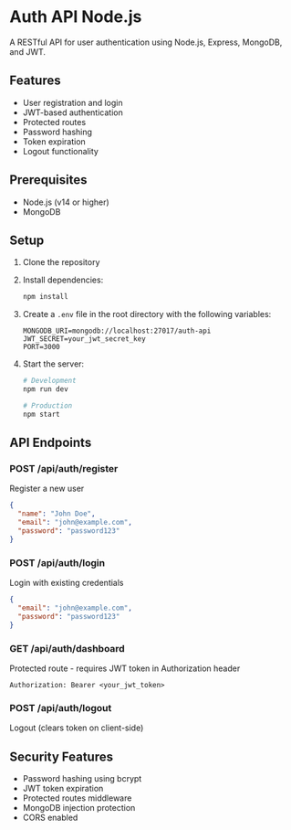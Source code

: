 # Auth API Node.js

A RESTful API for user authentication using Node.js, Express, MongoDB, and JWT.

## Features

- User registration and login
- JWT-based authentication
- Protected routes
- Password hashing
- Token expiration
- Logout functionality

## Prerequisites

- Node.js (v14 or higher)
- MongoDB

## Setup

1. Clone the repository
2. Install dependencies:
   ```bash
   npm install
   ```

3. Create a `.env` file in the root directory with the following variables:
   ```
   MONGODB_URI=mongodb://localhost:27017/auth-api
   JWT_SECRET=your_jwt_secret_key
   PORT=3000
   ```

4. Start the server:
   ```bash
   # Development
   npm run dev

   # Production
   npm start
   ```

## API Endpoints

### POST /api/auth/register
Register a new user
```json
{
  "name": "John Doe",
  "email": "john@example.com",
  "password": "password123"
}
```

### POST /api/auth/login
Login with existing credentials
```json
{
  "email": "john@example.com",
  "password": "password123"
}
```

### GET /api/auth/dashboard
Protected route - requires JWT token in Authorization header
```
Authorization: Bearer <your_jwt_token>
```

### POST /api/auth/logout
Logout (clears token on client-side)

## Security Features

- Password hashing using bcrypt
- JWT token expiration
- Protected routes middleware
- MongoDB injection protection
- CORS enabled 